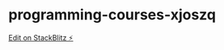 # programming-courses-xjoszq

[Edit on StackBlitz ⚡️](https://stackblitz.com/edit/programming-courses-xjoszq)